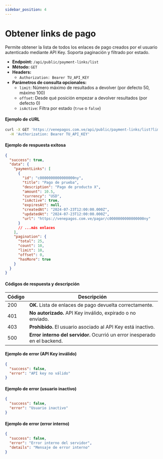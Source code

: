 ```yaml
---
sidebar_position: 4
---
```


# Obtener links de pago

Permite obtener la lista de todos los enlaces de pago creados por el usuario autenticado mediante API Key. Soporta paginación y filtrado por estado.

- **Endpoint:** `/api/public/payment-links/list`
- **Método:** `GET`
- **Headers:**
  - `Authorization: Bearer TU_API_KEY`
- **Parámetros de consulta opcionales:**
  - `limit`: Número máximo de resultados a devolver (por defecto 50, máximo 100)
  - `offset`: Desde qué posición empezar a devolver resultados (por defecto 0)
  - `isActive`: Filtra por estado (`true` o `false`)

#### Ejemplo de cURL
```bash
curl -X GET 'https://venepagos.com.ve/api/public/payment-links/list?limit=10&offset=0&isActive=true' \
  -H 'Authorization: Bearer TU_API_KEY'
```

#### Ejemplo de respuesta exitosa
```json
{
  "success": true,
  "data": {
    "paymentLinks": [
      {
        "id": "c0000000000000000ny",
        "title": "Pago de prueba",
        "description": "Pago de producto X",
        "amount": 10.5,
        "currency": "USD",
        "isActive": true,
        "expiresAt": null,
        "createdAt": "2024-07-23T12:00:00.000Z",
        "updatedAt": "2024-07-23T12:00:00.000Z",
        "url": "https://venepagos.com.ve/pagar/c0000000000000000ny"
      }
      // ...más enlaces
    ],
    "pagination": {
      "total": 25,
      "count": 10,
      "limit": 10,
      "offset": 0,
      "hasMore": true
    }
  }
}
```

#### Códigos de respuesta y descripción

| Código | Descripción                                                                                   |
|--------|----------------------------------------------------------------------------------------------|
| 200    | **OK.** Lista de enlaces de pago devuelta correctamente.                                      |
| 401    | **No autorizado.** API Key inválido, expirado o no enviado.                                   |
| 403    | **Prohibido.** El usuario asociado al API Key está inactivo.                                  |
| 500    | **Error interno del servidor.** Ocurrió un error inesperado en el backend.                    |

#### Ejemplo de error (API Key inválido)
```json
{
  "success": false,
  "error": "API key no válido"
}
```

#### Ejemplo de error (usuario inactivo)
```json
{
  "success": false,
  "error": "Usuario inactivo"
}
```

#### Ejemplo de error (error interno)
```json
{
  "success": false,
  "error": "Error interno del servidor",
  "details": "Mensaje de error interno"
}
```

